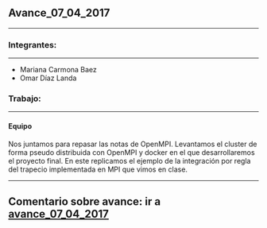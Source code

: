 ## Avance_07_04_2017

---

### Integrantes:

---

- Mariana Carmona Baez
- Omar Díaz Landa

### Trabajo:

---


#### Equipo
Nos juntamos para repasar las notas de OpenMPI.
Levantamos el cluster de forma pseudo distribuida con OpenMPI y docker en el que
desarrollaremos el proyecto final.
En este replicamos el ejemplo de 
la integración por regla del trapecio implementada en MPI que vimos en clase.


---

## Comentario sobre avance: ir a [avance_07_04_2017](../avance_07_04_2017)

 
